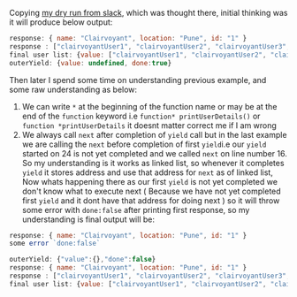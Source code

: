 Copying [my dry run from slack](https://teamclairvoyant.slack.com/archives/GE2FJ7ZH6/p1543547156000300), which was thought there, initial thinking was it will produce below output:
```javascript
response: { name: "Clairvoyant", location: "Pune", id: "1" }
response : ["clairvoyantUser1", "clairvoyantUser2", "clairvoyantUser3", "clairvoyantUser4", "clairvoyantUser5" ]
final user list: {value: ["clairvoyantUser1", "clairvoyantUser2", "clairvoyantUser3", "clairvoyantUser4", "clairvoyantUser5" ], done:true}
outerYield: {value: undefined, done:true} 
````
Then later I spend some time on understanding previous example, and some raw understanding as below:
1. We can write `*` at the  beginning of the function name or may be at the end of the `function` keyword i.e `function* printUserDetails()` or `function *printUserDetails` it doesnt matter correct me if I am wrong
2. We always call `next`  after completion of `yield` call but in the last example we are calling the `next` before completion of first `yield`i.e our `yield` started on 24 is not yet completed and we called `next` on line number 16. So my understanding is it works as linked list, so whenever it completes `yield` it stores address and use that address for `next` as of linked list, Now whats happening there as our first `yield` is not yet completed we don't know what to execute next ( Because we have not yet completed first `yield` and it dont have that address for doing next ) so it will throw some error with  `done:false` after printing first response, so my understanding is final output will be:
```javascript
response: { name: "Clairvoyant", location: "Pune", id: "1" }
some error `done:false`
```

```javascript
outerYield: {"value":{},"done":false}
response: { name: "Clairvoyant", location: "Pune", id: "1" }
response : ["clairvoyantUser1", "clairvoyantUser2", "clairvoyantUser3", "clairvoyantUser4", "clairvoyantUser5" ]
final user list: {value: ["clairvoyantUser1", "clairvoyantUser2", "clairvoyantUser3", "clairvoyantUser4", "clairvoyantUser5" ], done:true}
```